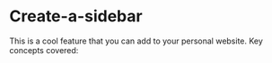 # Create-a-sidebar
This is a cool feature that you can add to your personal website.  Key concepts covered:
